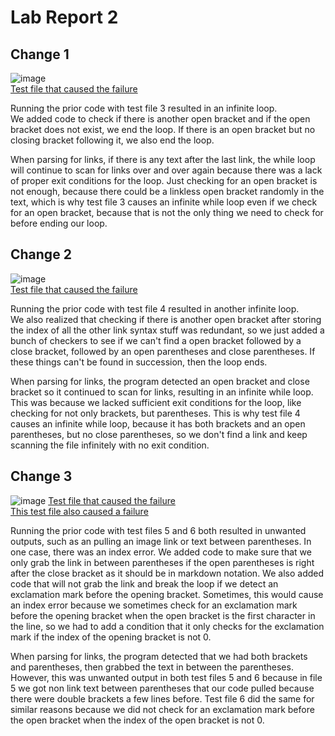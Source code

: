 # Lab Report 2

## Change 1  
![image](https://user-images.githubusercontent.com/92767729/164882288-964f58cd-8229-4918-862a-602ca4f278fa.png)  
[Test file that caused the failure](https://github.com/thELanee/markdown-parser/blob/main/test-file3.md)  
  
Running the prior code with test file 3 resulted in an infinite loop.  
We added code to check if there is another open bracket and if the open bracket does not exist, we end the loop. If there is an open bracket but no closing bracket following it, we also end the loop.  
  
When parsing for links, if there is any text after the last link, the while loop will continue to scan for links over and over again because there was a lack of proper exit conditions for the loop. Just checking for an open bracket is not enough, because there could be a linkless open bracket randomly in the text, which is why test file 3 causes an infinite while loop even if we check for an open bracket, because that is not the only thing we need to check for before ending our loop.

## Change 2  
![image](https://user-images.githubusercontent.com/92767729/164882535-61e0b1ef-4872-4883-8bdd-dffce5d75159.png)  
[Test file that caused the failure](https://github.com/thELanee/markdown-parser/blob/main/test-file4.md)  
  
Running the prior code with test file 4 resulted in another infinite loop.  
We also realized that checking if there is another open bracket after storing the index of all the other link syntax stuff was redundant, so we just added a bunch of checkers to see if we can't find a open bracket followed by a close bracket, followed by an open parentheses and close parentheses. If these things can't be found in succession, then the loop ends.  

When parsing for links, the program detected an open bracket and close bracket so it continued to scan for links, resulting in an infinite while loop. This was because we lacked sufficient exit conditions for the loop, like checking for not only brackets, but parentheses. This is why test file 4 causes an infinite while loop, because it has both brackets and an open parentheses, but no close parentheses, so we don't find a link and keep scanning the file infinitely with no exit condition.  

## Change 3  
![image](https://user-images.githubusercontent.com/92767729/164882750-afd1eff1-9bfa-4217-9724-91c929a02034.png)
[Test file that caused the failure](https://github.com/thELanee/markdown-parser/blob/main/testfiles/test-file6.md)  
[This test file also caused a failure](https://github.com/thELanee/markdown-parser/blob/main/testfiles/test-file5.md)  

Running the prior code with test files 5 and 6 both resulted in unwanted outputs, such as an pulling an image link or text between parentheses. In one case, there was an index error. We added code to make sure that we only grab the link in between parentheses if the open parentheses is right after the close bracket as it should be in markdown notation. We also added code that will not grab the link and break the loop if we detect an exclamation mark before the opening bracket. Sometimes, this would cause an index error because we sometimes check for an exclamation mark before the opening bracket when the open bracket is the first character in the line, so we had to add a condition that it only checks for the exclamation mark if the index of the opening bracket is not 0.  
  
When parsing for links, the program detected that we had both brackets and parentheses, then grabbed the text in between the parentheses. However, this was unwanted output in both test files 5 and 6 because in file 5 we got non link text between parentheses that our code pulled because there were double brackets a few lines before. Test file 6 did the same for similar reasons because we did not check for an exclamation mark before the open bracket when the index of the open bracket is not 0.  
